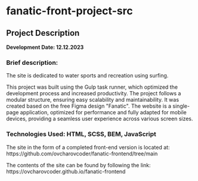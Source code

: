 # fanatic-front-project-src
<h2>Project Description</h2>
<b>Development Date: 12.12.2023</b>
<h3>Brief description:</h3>
<p>The site is dedicated to water sports and recreation using surfing.</p>
<p>This project was built using the Gulp task runner, which optimized the development process and increased productivity. The project follows a modular structure, ensuring easy scalability and maintainability. It was created based on the free Figma design "Fanatic". The website is a single-page application, optimized for performance and fully adapted for mobile devices, providing a seamless user experience across various screen sizes.</p>

<h3>Technologies Used: HTML, SCSS, BEM, JavaScript</h3>

<p>The site in the form of a completed front-end version is located at: https://github.com/ovcharovcoder/fanatic-frontend/tree/main</p>
<p>The contents of the site can be found by following the link: https://ovcharovcoder.github.io/fanatic-frontend</p>


